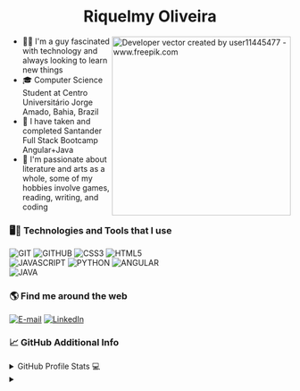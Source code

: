 
<h1 align="center">
    <span>Riquelmy Oliveira</span>
</h1>

<img align="right" alt="Developer vector created by user11445477 - www.freepik.com" height="320" src="https://i.imgur.com/bQVrrE3.gif">


<ul>
  <li>👨‍💻 I'm a guy fascinated with technology and always looking to learn new things</li>
  <li>🎓 Computer Science Student at Centro Universitário Jorge Amado, Bahia, Brazil</li> 
  <li>📝 I have taken and completed Santander Full Stack Bootcamp Angular+Java</li>
  <li>🎨 I'm passionate about literature and arts as a whole, some of my hobbies involve games, reading, writing, and coding </li>
</ul>

<h3>🖥️🔧 Technologies and Tools that I use</h3> 
 
  ![GIT](https://img.shields.io/badge/-GIT-000?&style=for-the-badge&logo=git&logoColor=3C5BFF&color:FFF)
  ![GITHUB](https://img.shields.io/badge/-GITHUB-000?&style=for-the-badge&logo=github&logoColor=3C5BFF&color:FFF)
  ![CSS3](https://img.shields.io/badge/-CSS3-000?&style=for-the-badge&logo=css3&logoColor=3C5BFF&color:FFF)
  ![HTML5](https://img.shields.io/badge/-HTML5-000?&style=for-the-badge&logo=html5&logoColor=3C5BFF&color:FFF)<br>
  ![JAVASCRIPT](https://img.shields.io/badge/-JAVASCRIPT-000?&style=for-the-badge&logo=javascript&logoColor=3C5BFF&color:FFF)
  ![PYTHON](https://img.shields.io/badge/-python-000?&style=for-the-badge&logo=python&logoColor=3C5BFF&color:FFF)
  ![ANGULAR](https://img.shields.io/badge/-angular-000?&style=for-the-badge&logo=angular&logoColor=3C5BFF&color:FFF)<br>
  ![JAVA](https://img.shields.io/badge/-Java-000?style=for-the-badge&logo=openjdk&logoColor=3C5BFF&color:FFF)

<h3 align="left">🌎 Find me around the web</h3>

<div>

[![E-mail](https://img.shields.io/badge/-Email-000?style=for-the-badge&logo=microsoft-outlook&logoColor=3C5BFF&color:FFF)](mailto:riquelmyor@gmail.com)
[![LinkedIn](https://img.shields.io/badge/-LinkedIn-000?style=for-the-badge&logo=linkedin&logoColor=3C5BFF&color:FFF)](https://www.linkedin.com/in/riquelmy-oliveira)
  
</div>



<h3 align="left">📈 GitHub Additional Info</h3>

<details>
  <summary>GitHub Profile Stats 💻</summary>
  <br/>
  
![Riquelmy's GitHub stats](https://github-readme-stats.vercel.app/api?username=riquelmy&show_icons=true&theme=tokyonight)
  
  <br/>
</details>



<details align="left">
  <summary></summary> 
 
  - Badges by <a href="https://shields.io/">shields.io</a><br>
  - "To read is to voyage through time." (Carl Sagan)
 
</details>
